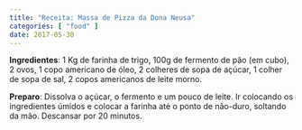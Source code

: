 ```yaml
---
title: "Receita: Massa de Pizza da Dona Neusa"
categories: [ "food" ]
date: 2017-05-30
---
```


**Ingredientes**: 1 Kg de farinha de trigo, 100g de fermento de pão (em cubo), 2 ovos, 1 copo americano de óleo, 2 colheres de sopa de açúcar, 1 colher de sopa de sal, 2 copos americanos de leite morno. 

**Preparo**: Dissolva o açúcar, o fermento e um pouco de leite. Ir colocando os ingredientes úmidos e colocar a farinha até o ponto de não-duro, soltando da mão. Descansar por 20 minutos.

